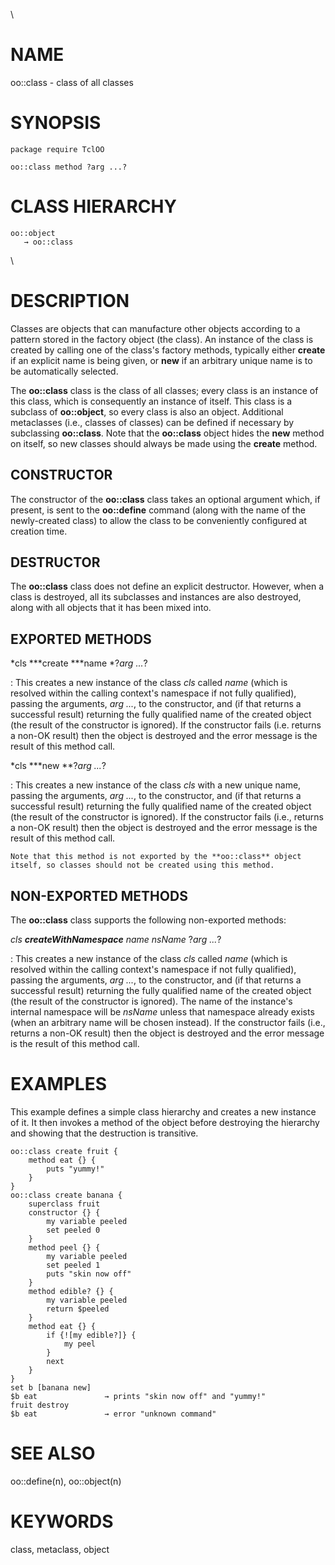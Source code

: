 \

# NAME

oo::class - class of all classes

# SYNOPSIS

    package require TclOO

    oo::class method ?arg ...?

# CLASS HIERARCHY

    oo::object
       → oo::class

\

# DESCRIPTION

Classes are objects that can manufacture other objects according to a
pattern stored in the factory object (the class). An instance of the
class is created by calling one of the class\'s factory methods,
typically either **create** if an explicit name is being given, or
**new** if an arbitrary unique name is to be automatically selected.

The **oo::class** class is the class of all classes; every class is an
instance of this class, which is consequently an instance of itself.
This class is a subclass of **oo::object**, so every class is also an
object. Additional metaclasses (i.e., classes of classes) can be defined
if necessary by subclassing **oo::class**. Note that the **oo::class**
object hides the **new** method on itself, so new classes should always
be made using the **create** method.

## CONSTRUCTOR

The constructor of the **oo::class** class takes an optional argument
which, if present, is sent to the **oo::define** command (along with the
name of the newly-created class) to allow the class to be conveniently
configured at creation time.

## DESTRUCTOR

The **oo::class** class does not define an explicit destructor. However,
when a class is destroyed, all its subclasses and instances are also
destroyed, along with all objects that it has been mixed into.

## EXPORTED METHODS

*cls ***create ***name *?*arg \...*?

:   This creates a new instance of the class *cls* called *name* (which
    is resolved within the calling context\'s namespace if not fully
    qualified), passing the arguments, *arg \...*, to the constructor,
    and (if that returns a successful result) returning the fully
    qualified name of the created object (the result of the constructor
    is ignored). If the constructor fails (i.e. returns a non-OK result)
    then the object is destroyed and the error message is the result of
    this method call.

*cls ***new **?*arg \...*?

:   This creates a new instance of the class *cls* with a new unique
    name, passing the arguments, *arg \...*, to the constructor, and (if
    that returns a successful result) returning the fully qualified name
    of the created object (the result of the constructor is ignored). If
    the constructor fails (i.e., returns a non-OK result) then the
    object is destroyed and the error message is the result of this
    method call.

    Note that this method is not exported by the **oo::class** object
    itself, so classes should not be created using this method.

## NON-EXPORTED METHODS

The **oo::class** class supports the following non-exported methods:

*cls ***createWithNamespace*** name nsName* ?*arg \...*?

:   This creates a new instance of the class *cls* called *name* (which
    is resolved within the calling context\'s namespace if not fully
    qualified), passing the arguments, *arg \...*, to the constructor,
    and (if that returns a successful result) returning the fully
    qualified name of the created object (the result of the constructor
    is ignored). The name of the instance\'s internal namespace will be
    *nsName* unless that namespace already exists (when an arbitrary
    name will be chosen instead). If the constructor fails (i.e.,
    returns a non-OK result) then the object is destroyed and the error
    message is the result of this method call.

# EXAMPLES

This example defines a simple class hierarchy and creates a new instance
of it. It then invokes a method of the object before destroying the
hierarchy and showing that the destruction is transitive.

    oo::class create fruit {
        method eat {} {
            puts "yummy!"
        }
    }
    oo::class create banana {
        superclass fruit
        constructor {} {
            my variable peeled
            set peeled 0
        }
        method peel {} {
            my variable peeled
            set peeled 1
            puts "skin now off"
        }
        method edible? {} {
            my variable peeled
            return $peeled
        }
        method eat {} {
            if {![my edible?]} {
                my peel
            }
            next
        }
    }
    set b [banana new]
    $b eat               → prints "skin now off" and "yummy!"
    fruit destroy
    $b eat               → error "unknown command"

# SEE ALSO

oo::define(n), oo::object(n)

# KEYWORDS

class, metaclass, object

